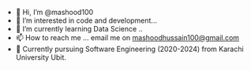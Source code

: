 - 👋 Hi, I’m @mashood100
- 👀 I’m interested in code and development...
- 🌱 I’m currently learning Data Science ..
- 📫 How to reach me ... email me on mashoodhussain100@gmail.com
- 👷 Currently pursuing Software Engineering (2020-2024) from Karachi University Ubit.
<!---
mashood100/mashood100 is a ✨ special ✨ repository because its `README.md` (this file) appears on your GitHub profile.
You can click the Preview link to take a look at your changes.
--->
